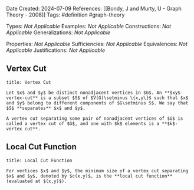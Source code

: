 Date Created: 2024-07-09
References: [[Bondy, J and Murty, U - Graph Theory - 2008]]
Tags: #definition #graph-theory 

Types: <i>Not Applicable</i>
Examples: <i>Not Applicable</i>
Constructions: <i>Not Applicable</i>
Generalizations: <i>Not Applicable</i>

Properties: <i>Not Applicable</i>
Sufficiencies: <i>Not Applicable</i>
Equivalences: <i>Not Applicable</i>
Justifications: <i>Not Applicable</i>

## Vertex Cut

```ad-definition
title: Vertex Cut

Let $x$ and $y$ be distinct nonadjacent vertices in $G$. An **$xy$-vertex-cut** is a subset $S$ of $V(G)\setminus \{x,y\}$ such that $x$ and $y$ belong to different components of $G\setminus S$. We say that $S$ **separates** $x$ and $y$.

A vertex cut separating some pair of nonadjacent vertices of $G$ is called a vertex cut of $G$, and one with $k$ elements is a **$k$-vertex cut**.

```

## Local Cut Function

```ad-definition
title: Local Cut Function

For vertices $x$ and $y$, the minimum size of a vertex cut separating $x$ and $y$, denoted by $c(x,y)$, is the **local cut function** (evaluated at $(x,y)$).
```
